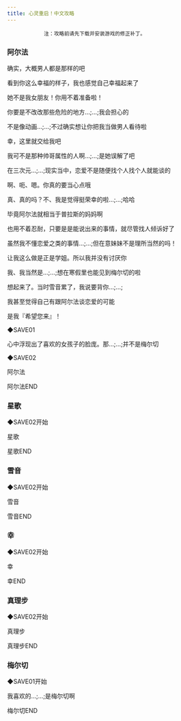 ```yaml
---
title: 心灵重启！中文攻略
---
```


                注：攻略前请先下载并安装游戏的修正补丁。



<h3><strong>阿尔法</strong></h3>



确实，大概男人都是那样的吧

看到你这么幸福的样子，我也感觉自己幸福起来了

她不是我女朋友！你用不着准备啦！

你要是不改改那些危险的地方…;…;我会担心的

不是像动画…;…;不过确实想让你把我当做男人看待啦

幸，这里就交给我吧

我可不是那种帅哥属性的人啊…;…;是她误解了吧

在三次元…;…;现实当中，恋爱不是随便找个人找个人就能谈的

啊、呃、嗯。你真的要当心点哦

真、真的吗？不、我是觉得挺荣幸的啦…;…;哈哈

毕竟阿尔法就相当于普拉斯的妈妈啊

也用不着忍耐，只要是是能说出来的事情，就尽管找人倾诉好了

虽然我不懂恋爱之类的事情…;…;但在意妹妹不是理所当然的吗！

让我这么做是正是学姐。所以我并没有讨厌你

我、我当然是…;…;想在寒假里也能见到梅尔切的啦

想起来了。当时雪音累了，我说要背你…;…;

我甚至觉得自己有跟阿尔法谈恋爱的可能

是我『希望您来』！

◆SAVE01

心中浮现出了喜欢的女孩子的脸庞。那…;…;并不是梅尔切

◆SAVE02

阿尔法



阿尔法END



<h3><strong>星歌</strong></h3>



◆SAVE02开始

星歌



星歌END



<h3><strong>雪音</strong></h3>



◆SAVE02开始

雪音



雪音END



<h3><strong>幸</strong></h3>



◆SAVE02开始

幸



幸END



<h3><strong>真理步</strong></h3>



◆SAVE02开始

真理步



真理步END



<h3><strong>梅尔切</strong></h3>



◆SAVE01开始

我喜欢的…;…;是梅尔切啊



梅尔切END


              
